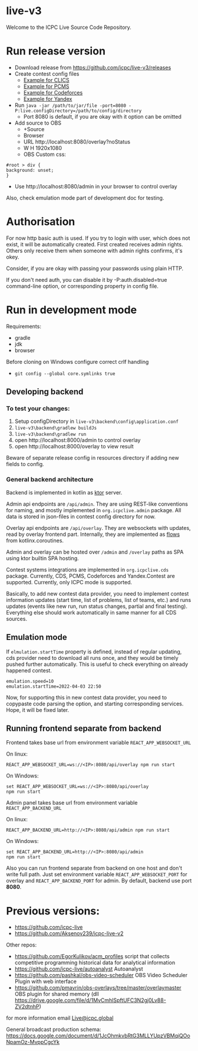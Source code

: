 # live-v3

Welcome to the ICPC Live Source Code Repository.

# Run release version

* Download release from https://github.com/icpc/live-v3/releases
* Create contest config files
  * [Example for CLICS](https://github.com/icpc/live-v3/tree/main/backend/config/archive/rmc21)
  * [Example for PCMS](https://github.com/icpc/live-v3/tree/main/backend/config/archive/nerc-2021)
  * [Example for Codeforces](https://github.com/icpc/live-v3/tree/main/backend/config/archive/vkoshp-junior-2022)
  * [Example for Yandex](https://github.com/icpc/live-v3/tree/main/backend/config/archive/yandex-example/)
* Run `java -jar /path/to/jar/file -port=8080 -P:live.configDirectory=/path/to/config/directory`
  * Port 8080 is default, if you are okay with it option can be omitted
* Add source to OBS
  * +Source
  * Browser
  * URL http://localhost:8080/overlay?noStatus
  * W H 1920x1080
  * OBS Custom css:
```
#root > div {
background: unset;
}
```
* Use http://localhost:8080/admin in your browser to control overlay

Also, check emulation mode part of development doc for testing.

# Authorisation

For now http basic auth is used. If you try to login with 
user, which does not exist, it will be automatically created.
First created receives admin rights. Others only receive them when
someone with admin rights confirms, it's okey.

Consider, if you are okay with passing your passwords using plain HTTP.

If you don't need auth, you can disable it by -P:auth.disabled=true command-line option,
or corresponding property in config file. 

# Run in development mode

Requirements:
* gradle
* jdk
* browser

Before cloning on Windows configure correct crlf handling

* `git config --global core.symlinks true`

## Developing backend

### To test your changes:

1. Setup configDirectory in `live-v3\backend\config\application.conf`
2. `live-v3\backend\gradlew buildJs`
3. `live-v3\backend\gradlew run`
4. open http://localhost:8000/admin to control overlay 
5. open http://localhost:8000/overlay to view result

Beware of separate release config in resources directory if adding new fields to config.

### General backend architecture

Backend is implemented in kotlin as [ktor](https://ktor.io/docs/) server.

Admin api endpoints are `/api/admin`. They are using REST-like conventions for naming,
and mostly implemented in `org.icpclive.admin` package. All data is stored in json-files in
contest config directory for now. 

Overlay api endpoints are `/api/overlay`. They are websockets with updates, read by
overlay frontend part. Internally, they are implemented as [flows](https://kotlin.github.io/kotlinx.coroutines/kotlinx-coroutines-core/kotlinx.coroutines.flow/-flow/)
from kotlinx.coroutines.

Admin and overlay can be hosted over `/admin` and `/overlay` paths as SPA using ktor builtin 
SPA hosting.

Contest systems integrations are implemented in `org.icpclive.cds` package. Currently,
CDS, PCMS, Codeforces and Yandex.Contest are supported. Currently, only ICPC mode
is supported. 

Basically, to add new contest data provider, you need to implement contest information updates
(start time, list of problems, list of teams, etc.) and runs updates (events like new run, run status changes, partial and final testing).
Everything else should work automatically in same manner for all CDS sources.

## Emulation mode

If `elmulation.startTime` property is defined, instead of regular updating, cds provider need to download all runs once, and
they would be timely pushed further automatically. This is useful to check everything on already happened contest.

```
emulation.speed=10
emulation.startTime=2022-04-03 22:50
```

Now, for supporting this in new contest data provider, you need to copypaste code
parsing the option, and starting corresponding services. Hope, it will be fixed later.


## Running frontend separate from backend
Frontend takes base url from environment variable `REACT_APP_WEBSOCKET_URL`

On linux:
```
REACT_APP_WEBSOCKET_URL=ws://<IP>:8080/api/overlay npm run start
```

On Windows:
```
set REACT_APP_WEBSOCKET_URL=ws://<IP>:8080/api/overlay  
npm run start
```

Admin panel takes base url from environment variable `REACT_APP_BACKEND_URL`

On linux:
```
REACT_APP_BACKEND_URL=http://<IP>:8080/api/admin npm run start
```

On Windows:
```
set REACT_APP_BACKEND_URL=http://<IP>:8080/api/admin  
npm run start
```

Also you can run frontend separate from backend on one host and don't write full path.
Just set environment variable `REACT_APP_WEBSOCKET_PORT` for overlay and `REACT_APP_BACKEND_PORT` for admin. By default, backend use port **8080**. 

# Previous versions:
* https://github.com/icpc-live
* https://github.com/Aksenov239/icpc-live-v2

Other repos:
* https://github.com/EgorKulikov/acm_profiles script that collects competitive programming historical data for analytical information
* https://github.com/icpc-live/autoanalyst Autoanalyst
* https://github.com/pashkal/obs-video-scheduler OBS Video Scheduler Plugin with web interface
* https://github.com/pmavrin/obs-overlays/tree/master/overlaymaster OBS plugin for shared memory  (dll https://drive.google.com/file/d/1MvCmhlSpftUFC3N2gj0Lv88-ZV2dtnhP)

for more information email Live@icpc.global

General broadcast production schema: https://docs.google.com/document/d/1JcOhmkvbRtG3MLLYUpzVBMqiQOoNpamOz-MvppCgcYk
